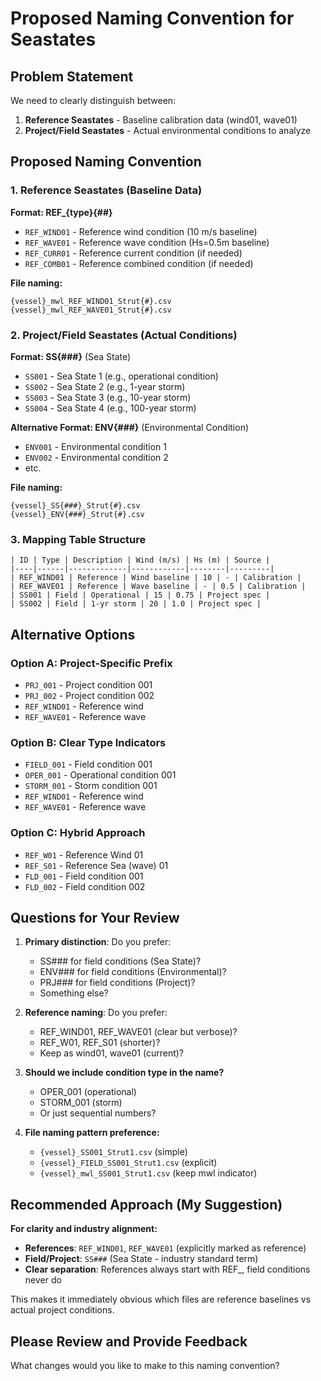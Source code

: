 # Proposed Naming Convention for Seastates

## Problem Statement
We need to clearly distinguish between:
1. **Reference Seastates** - Baseline calibration data (wind01, wave01)
2. **Project/Field Seastates** - Actual environmental conditions to analyze

## Proposed Naming Convention

### 1. Reference Seastates (Baseline Data)
**Format: REF_{type}{##}**
- `REF_WIND01` - Reference wind condition (10 m/s baseline)
- `REF_WAVE01` - Reference wave condition (Hs=0.5m baseline)
- `REF_CURR01` - Reference current condition (if needed)
- `REF_COMB01` - Reference combined condition (if needed)

**File naming:**
```
{vessel}_mwl_REF_WIND01_Strut{#}.csv
{vessel}_mwl_REF_WAVE01_Strut{#}.csv
```

### 2. Project/Field Seastates (Actual Conditions)
**Format: SS{###}** (Sea State)
- `SS001` - Sea State 1 (e.g., operational condition)
- `SS002` - Sea State 2 (e.g., 1-year storm)
- `SS003` - Sea State 3 (e.g., 10-year storm)
- `SS004` - Sea State 4 (e.g., 100-year storm)

**Alternative Format: ENV{###}** (Environmental Condition)
- `ENV001` - Environmental condition 1
- `ENV002` - Environmental condition 2
- etc.

**File naming:**
```
{vessel}_SS{###}_Strut{#}.csv
{vessel}_ENV{###}_Strut{#}.csv
```

### 3. Mapping Table Structure
```
| ID | Type | Description | Wind (m/s) | Hs (m) | Source |
|----|------|-------------|------------|--------|---------|
| REF_WIND01 | Reference | Wind baseline | 10 | - | Calibration |
| REF_WAVE01 | Reference | Wave baseline | - | 0.5 | Calibration |
| SS001 | Field | Operational | 15 | 0.75 | Project spec |
| SS002 | Field | 1-yr storm | 20 | 1.0 | Project spec |
```

## Alternative Options

### Option A: Project-Specific Prefix
- `PRJ_001` - Project condition 001
- `PRJ_002` - Project condition 002
- `REF_WIND01` - Reference wind
- `REF_WAVE01` - Reference wave

### Option B: Clear Type Indicators
- `FIELD_001` - Field condition 001
- `OPER_001` - Operational condition 001
- `STORM_001` - Storm condition 001
- `REF_WIND01` - Reference wind
- `REF_WAVE01` - Reference wave

### Option C: Hybrid Approach
- `REF_W01` - Reference Wind 01
- `REF_S01` - Reference Sea (wave) 01
- `FLD_001` - Field condition 001
- `FLD_002` - Field condition 002

## Questions for Your Review

1. **Primary distinction**: Do you prefer:
   - SS### for field conditions (Sea State)?
   - ENV### for field conditions (Environmental)?
   - PRJ### for field conditions (Project)?
   - Something else?

2. **Reference naming**: Do you prefer:
   - REF_WIND01, REF_WAVE01 (clear but verbose)?
   - REF_W01, REF_S01 (shorter)?
   - Keep as wind01, wave01 (current)?

3. **Should we include condition type in the name?**
   - OPER_001 (operational)
   - STORM_001 (storm)
   - Or just sequential numbers?

4. **File naming pattern preference:**
   - `{vessel}_SS001_Strut1.csv` (simple)
   - `{vessel}_FIELD_SS001_Strut1.csv` (explicit)
   - `{vessel}_mwl_SS001_Strut1.csv` (keep mwl indicator)

## Recommended Approach (My Suggestion)

**For clarity and industry alignment:**
- **References**: `REF_WIND01`, `REF_WAVE01` (explicitly marked as reference)
- **Field/Project**: `SS###` (Sea State - industry standard term)
- **Clear separation**: References always start with REF_, field conditions never do

This makes it immediately obvious which files are reference baselines vs actual project conditions.

## Please Review and Provide Feedback

What changes would you like to make to this naming convention?